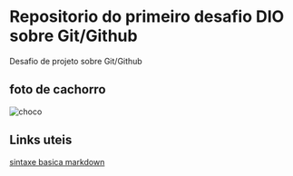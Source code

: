 # Repositorio do primeiro desafio DIO sobre Git/Github
Desafio de projeto sobre Git/Github

## foto de cachorro

![choco](https://user-images.githubusercontent.com/99025922/167912200-d03fd11d-31d3-42ed-9ccb-7a9e0c1ac7dc.jpeg)

## Links uteis
[sintaxe basica markdown](https://www.markdownguide.org/basic-syntax/)
